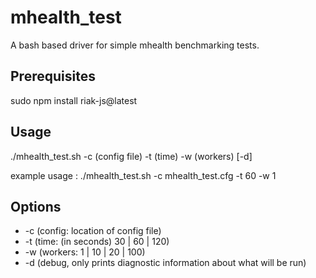 mhealth_test
============

A bash based driver for simple mhealth benchmarking tests.

## Prerequisites

sudo npm install riak-js@latest

## Usage

./mhealth_test.sh -c (config file) -t (time) -w (workers) [-d]

example usage : ./mhealth_test.sh -c mhealth_test.cfg -t 60 -w 1
                
## Options

* -c (config: location of config file)
* -t (time: (in seconds) 30 | 60 | 120)
* -w (workers: 1 | 10 | 20 | 100)
* -d (debug, only prints diagnostic information about what will be run)